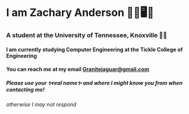 # I am Zachary Anderson 🏃🎷🖥️🌄

### A student at the University of Tennessee, Knoxville 🧡🏈
#### I am currently studying Computer Engineering at the Tickle College of Engineering

#### You can reach me at my email Granitejaguar@gmail.com

##### Please use your ✨real name✨ and where I might know you from when contacting me!
###### otherwise I may not respond

